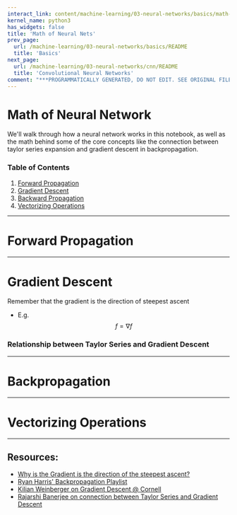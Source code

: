 ```yaml
---
interact_link: content/machine-learning/03-neural-networks/basics/math-of-nn.ipynb
kernel_name: python3
has_widgets: false
title: 'Math of Neural Nets'
prev_page:
  url: /machine-learning/03-neural-networks/basics/README
  title: 'Basics'
next_page:
  url: /machine-learning/03-neural-networks/cnn/README
  title: 'Convolutional Neural Networks'
comment: "***PROGRAMMATICALLY GENERATED, DO NOT EDIT. SEE ORIGINAL FILES IN /content***"
---
```



# Math of Neural Network

We'll walk through how a neural network works in this notebook, as well as the math behind some of the core concepts like the connection between taylor series expansion and gradient descent in backpropagation.

### Table of Contents
1. [Forward Propagation](#forward)
2. [Gradient Descent](#gradientdescent)
3. [Backward Propagation](#backward)
4. [Vectorizing Operations](#vectorize)



---
# Forward Propagation<a id='forward'></a>




---
# Gradient Descent<a id='gradientdescent'></a>

Remember that the gradient is the direction of steepest ascent
- E.g. 
$$
{f} = 
\nabla{f}
$$  

### Relationship between Taylor Series and Gradient Descent




---
# Backpropagation<a id='backward'></a>
 



---
# Vectorizing Operations<a id='vectorize'></a>



---
## Resources:
- [Why is the Gradient is the direction of the steepest ascent?](https://www.khanacademy.org/math/multivariable-calculus/multivariable-derivatives/gradient-and-directional-derivatives/v/why-the-gradient-is-the-direction-of-steepest-ascent)
- [Ryan Harris' Backpropagation Playlist](https://www.youtube.com/playlist?list=PLRyu4ecIE9ti5wsokn1j_ZJU7a7N5hREf)
- [Kilian Weinberger on Gradient Descent @ Cornell](http://www.cs.cornell.edu/courses/cs4780/2018fa/lectures/lecturenote07.html)
- [Rajarshi Banerjee on connection between Taylor Series and Gradient Descent](https://medium.com/@rajarshi.banerjee47/the-mathematics-of-neural-networks-5af71963e538)

